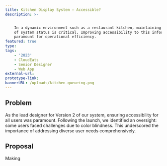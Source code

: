 ```yaml
---
title: Kitchen Display System – Accessible?
description: >-


    In a dynamic environment such as a restaurant kitchen, maintaining awareness
    of system status is critical. Improving accessibility to this information is
    paramount for operational efficiency.
featured: true
type:
tags:
    - '2023'
    - CloudEats
    - Senior Designer
    - Web App
external-url:
prototype-link:
bannerURL: /uploads/kitchen-queueing.png
---
```

## Problem

As the lead designer for Version 2 of our system, ensuring accessibility for all users was paramount. Following the launch, we identified an oversight: some users faced challenges due to color blindness. This underscored the importance of addressing diverse user needs comprehensively.

## Proposal

Making&nbsp;